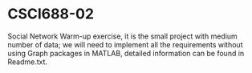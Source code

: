 # CSCI688-02
Social Network Warm-up exercise, it is the small project with medium number of data; we will need to implement all the requirements without using Graph packages in MATLAB, detailed information can be found in Readme.txt.
